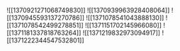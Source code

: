 ![[1370921271068749830]]
![[1370939963928408064]]
![[1370945593137270786]]
![[1371078541043888130]]
![[1371078542499278851]]
![[1371151702145966080]]
![[1371181337818763264]]
![[1371219832973094917]]
![[1371222344547532801]]
